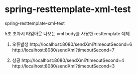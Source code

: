 # spring-resttemplate-xml-test
spring-resttemplate-xml-test

5초 초과시 타임아웃 나오는 xml body를 사용한 resttemplate 예제

1. 오류발생
http://localhost:8080/sendXml?timeoutSecond=6
http://localhost:8080/sendXml?timeoutSecond=7

2. 성공
http://localhost:8080/sendXml?timeoutSecond=4
http://localhost:8080/sendXml?timeoutSecond=3

